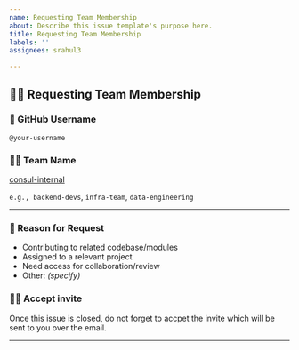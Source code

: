 ```yaml
---
name: Requesting Team Membership
about: Describe this issue template's purpose here.
title: Requesting Team Membership
labels: ''
assignees: srahul3

---
```


## 🙋‍♂️ Requesting Team Membership

### 👤 GitHub Username
<!-- Your GitHub username -->
`@your-username`

### 🧑‍💻 Team Name
[consul-internal](https://github.com/orgs/hashi-stack/teams/consul-internal)
<!-- Name of the team you'd like to join -->
`e.g., backend-devs`, `infra-team`, `data-engineering`

---

### 📌 Reason for Request
<!-- Briefly explain why you're requesting to join this team -->

- Contributing to related codebase/modules
- Assigned to a relevant project
- Need access for collaboration/review
- Other: _(specify)_

### 🙋‍♂️ Accept invite
Once this issue is closed, do not forget to accpet the invite which will be sent to you over the email.

---
